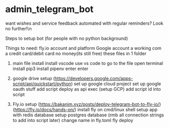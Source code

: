 # admin_telegram_bot


want wishes and service feedback automated with regular reminders? Look no further!\n


Steps to setup bot (for people with no python background)

Things to need:
fly.io account and platform
Google account
a working com
a credit card/debit card
no money(its still free)
these files in 1 folder


1. main file install
install vscode
use vs code to go to the file
open terminal
install pip3
install pipenv
enter <pipenv install>
enter <pipenv run shell python main.py>

2. google drive setup
(https://developers.google.com/apps-script/api/quickstart/python)
set up google cloud project
set up google oauth stuff
add script
deploy as api exec
(setup GCP)
add script id into script

3. Fly.io setup
(https://bakanim.xyz/posts/deploy-telegram-bot-to-fly-io/)
(https://fly.io/docs/hands-on/)
install fly on cmd/linux shell
setup app with redis database
setup postgres database
(rmb all connection strings to add into script later)
change name in fly.toml
fly deploy








